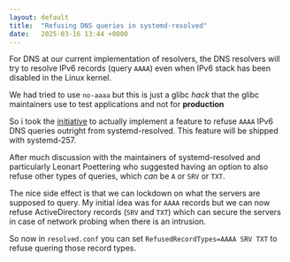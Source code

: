```yaml
---
layout: default
title:  "Refusing DNS queries in systemd-resolved"
date:   2025-03-16 13:44 +0800
---
```


For DNS at our current implementation of resolvers, the DNS resolvers will try to resolve IPv6 records (query `AAAA`) even when IPv6 stack has been disabled in the Linux kernel.

We had tried to use `no-aaaa` but this is just a glibc *hack* that the glibc maintainers use to test applications and not for **production**

So i took the [initiative](https://github.com/systemd/systemd/pull/34165) to actually implement a feature to refuse `AAAA` IPv6 DNS queries outright from systemd-resolved. This feature will be shipped with systemd-257.

After much discussion with the maintainers of systemd-resolved and particularly Leonart Poettering who suggested having an option to also refuse other types of queries, which *can* be `A` or `SRV` or `TXT`.

The nice side effect is that we can lockdown on what the servers are supposed to query. My initial idea was for `AAAA` records but we can now refuse ActiveDirectory records (`SRV` and `TXT`) which can secure the servers in case of network probing when there is an intrusion.

So now in `resolved.conf` you can set `RefusedRecordTypes=AAAA SRV TXT` to refuse quering those record types.
